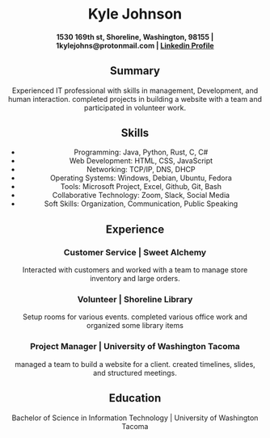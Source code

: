 <!---
Slothman2b/Slothman2b is a ✨ special ✨ repository because its `README.md` (this file) appears on your GitHub profile.
You can click the Preview link to take a look at your changes.
--->

<!DOCTYPE html>
<html lang="en">
<head>
    <meta charset="UTF-8">
    <link rel="stylesheet" type="text/css" href="document.css">
</head>
<body>
    <header>
        <h1>Kyle Johnson</h1>
        <h4>1530 169th st, Shoreline, Washington, 98155 | 1kylejohns@protonmail.com |  <a href="https://www.linkedin.com/in/kyle-johnson-2551a42a8/"> Linkedin Profile </a> </h4>


<section>
        <h2>Summary</h2>
        <p>Experienced IT professional with skills in management, Development, and human interaction. completed projects in building a website with a team and participated in volunteer work.</p>
        <h2>Skills</h2>
        <ul class="skills">
            <li>Programming: Java, Python, Rust, C, C#</li>
            <li>Web Development: HTML, CSS, JavaScript</li>
            <li>Networking: TCP/IP, DNS, DHCP</li>
            <li>Operating Systems: Windows, Debian, Ubuntu, Fedora</li>
            <li>Tools: Microsoft Project, Excel, Github, Git, Bash</li>
            <li>Collaborative Technology: Zoom, Slack, Social Media</li>
            <li>Soft Skills: Organization, Communication, Public Speaking</li>
        </ul>

<h2>Experience</h2>
        <h3>Customer Service | Sweet Alchemy</h3>
        <p>Interacted with customers and worked with a team to manage store inventory and large orders.</p>
        <h3>Volunteer | Shoreline Library</h3>
        <p>Setup rooms for various events. completed various office work and organized some library items</p>
        <h3>Project Manager | University of Washington Tacoma</h3>
        <p>managed a team to build a website for a client. created timelines, slides, and structured meetings.</p>

<h2>Education</h2>
        <p>Bachelor of Science in Information Technology | University of Washington Tacoma</p>

</body>
</html>
